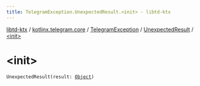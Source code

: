 ```yaml
---
title: TelegramException.UnexpectedResult.<init> - libtd-ktx
---
```


[libtd-ktx](../../../index.html) / [kotlinx.telegram.core](../../index.html) / [TelegramException](../index.html) / [UnexpectedResult](index.html) / [&lt;init&gt;](./-init-.html)

# &lt;init&gt;

`UnexpectedResult(result: `[`Object`](https://tdlibx.github.io/td/docs/org/drinkless/td/libcore/telegram/TdApi.Object.html)`)`